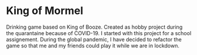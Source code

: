 # King of Mormel

Drinking game based on King of Booze. Created as hobby project during the quarantaine because of COVID-19. I started with this project for a school assignement. During the global pandemic, I have decided to refactor the game so that me and my friends could play it while we are in lockdown.